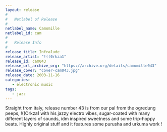 ```yaml
---
layout: release
#
#   Netlabel of Release
#
netlabel_name: Camomille
netlabel_id: cam
#
#   Release Info
#
release_title: Infralude
release_artist: "!((0rkza1"
release_id: cam043
release_url_archive_org: "https://archive.org/details/camomille043"
release_cover: "cover-cam043.jpg"
release_date: 2003-11-16
categories:
   - electronic music
tags:
   - jazz
---
```

Straight from italy, release number 43 is from our pal from the ogredung peeps, !((Orkza1 with his jazzy electro vibes, sugar-coated with many different layers of sounds, idm inspired sweetness and some trip-hoppy beats. Highly original stuff and it features some purusha and urkuma work !


